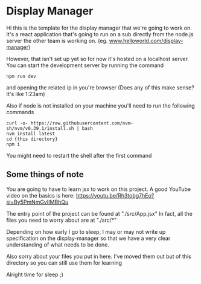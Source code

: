 # Display Manager
Hi this is the template for the display manager that we're going to work on.
It's a react application that's going to run on a sub directly from the node.js
server the other team is working on. (eg. www.helloworld.com/display-manager)

However, that isn't set up yet so for now it's hosted on a localhost server.
You can start the development server by running the command
```
npm run dev
```
and opening the related ip in you're browser
(Does any of this make sense? It's like 1:23am)

Also if node is not installed on your machine you'll need to run the following commands
```
curl -o- https://raw.githubusercontent.com/nvm-sh/nvm/v0.39.1/install.sh | bash
nvm install latest
cd {this directory}
npm i
```
You might need to restart the shell after the first command

## Some things of note
You are going to have to learn jsx to work on this project.
A good YouTube video on the basics is here:
https://youtu.be/Rh3tobg7hEo?si=By5PmNmGvIIMBhQu

The entry point of the project can be found at "./src/App.jsx"
In fact, all the files you need to worry about are at "./src/*"

Depending on how early I go to sleep, I may or may not write up 
specification on the display-manager so that we have a very clear
understanding of what needs to be done. 

Also sorry about your files you put in here. I've moved them out 
but of this directory so you can still use them for learning 

Alright time for sleep ;)
